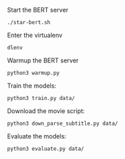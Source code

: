 Start the BERT server

```
./star-bert.sh
```

Enter the virtualenv

```
dlenv
```

Warmup the BERT server

```
python3 warmup.py
```

Train the models:

```
python3 train.py data/
```

Download the movie script:

```
python3 down_parse_subtitle.py data/
```

Evaluate the models:

```
python3 evaluate.py data/
```
